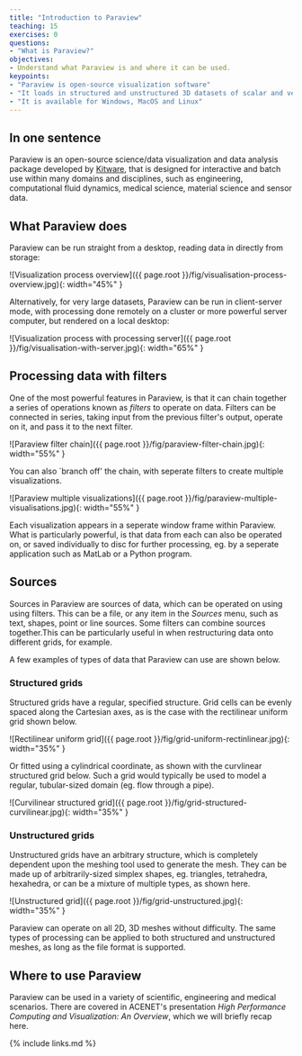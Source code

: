 ```yaml
---
title: "Introduction to Paraview"
teaching: 15
exercises: 0
questions:
- "What is Paraview?"
objectives:
- Understand what Paraview is and where it can be used.
keypoints:
- "Paraview is open-source visualization software"
- "It loads in structured and unstructured 3D datasets of scalar and vector data."
- "It is available for Windows, MacOS and Linux"
---
```


## In one sentence

Paraview is an open-source science/data visualization and data analysis
package developed by <a href="https://www.kitware.com">Kitware</a>, that
is designed for interactive and batch use within many domains and
disciplines, such as engineering, computational fluid dynamics, medical
science, material science and sensor data.

## What Paraview does

Paraview can be run straight from a desktop, reading data in directly from
storage:

![Visualization process overview]({{ page.root }}/fig/visualisation-process-overview.jpg){: width="45%" }

Alternatively, for very large datasets, Paraview can be run in client-server
mode, with processing done remotely on a cluster or more powerful server
computer, but rendered on a local desktop:

![Visualization process with processing server]({{ page.root }}/fig/visualisation-with-server.jpg){: width="65%" }


## Processing data with filters

One of the most powerful features in Paraview, is that it can chain together
a series of operations known as *filters* to operate on data. Filters can be
connected in series, taking input from the previous filter's output, operate
on it, and pass it to the next filter.

![Paraview filter chain]({{ page.root }}/fig/paraview-filter-chain.jpg){: width="55%" }

You can also `branch off' the chain, with seperate filters to create multiple
visualizations.

![Paraview multiple visualizations]({{ page.root }}/fig/paraview-multiple-visualisations.jpg){: width="55%" }

Each visualization appears in a seperate window frame within Paraview. What
is particularly powerful, is that data from each can also be operated on, or
saved individually to disc for further processing, eg. by a seperate
application such as MatLab or a Python program.


## Sources

Sources in Paraview are sources of data, which can be operated on using
using filters. This can be a file, or any item in the *Sources* menu, such as
text, shapes, point or line sources. Some filters can combine sources
together.This can be particularly useful in when restructuring data onto
different grids, for example.




A few examples of types of data that Paraview can use are shown below.

### Structured grids 

Structured grids have a regular, specified structure. Grid cells can be evenly
spaced along the Cartesian axes, as is the case with the rectilinear uniform
grid shown below.

![Rectilinear uniform grid]({{ page.root }}/fig/grid-uniform-rectinlinear.jpg){: width="35%" }

Or fitted using a cylindrical coordinate, as shown with the curvlinear
structured grid below. Such a grid would typically be used to model a regular,
tubular-sized domain (eg. flow through a pipe).

![Curvilinear structured grid]({{ page.root }}/fig/grid-structured-curvilinear.jpg){: width="35%" }

### Unstructured grids

Unstructured grids have an arbitrary structure, which is completely dependent
upon the meshing tool used to generate the mesh. They can be made up of
arbitrarily-sized simplex shapes, eg. triangles, tetrahedra, hexahedra, or
can be a mixture of multiple types, as shown here.

![Unstructured grid]({{ page.root }}/fig/grid-unstructured.jpg){: width="35%" }

Paraview can operate on all 2D, 3D meshes without difficulty. The same
types of processing can be applied to both structured and unstructured meshes,
as long as the file format is supported.


## Where to use Paraview

Paraview can be used in a variety of scientific, engineering and medical
scenarios. There are covered in ACENET's presentation *High Performance
Computing and Visualization: An Overview*, which we will briefly recap here.



{% include links.md %}
